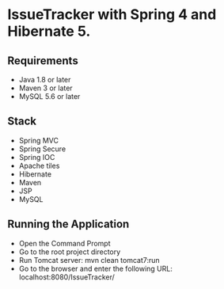 # IssueTracker with Spring 4 and Hibernate 5.

## Requirements
- Java 1.8 or later
- Maven 3 or later
- MySQL 5.6 or later

## Stack
- Spring MVC
- Spring Secure
- Spring IOC
- Apache tiles
- Hibernate
- Maven
- JSP
- MySQL

## Running the Application
- Open the Command Prompt
- Go to the root project directory
- Run Tomcat server:  mvn clean tomcat7:run
- Go to the browser and enter the following URL:  localhost:8080/IssueTracker/

